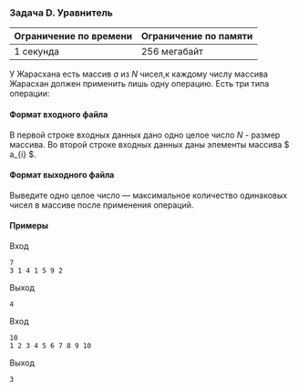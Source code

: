 

### Задача D. Уравнитель

| Ограничение по времени      | Ограничение по памяти         |
|:----------------------------|:------------------------------|
|1 секунда|256 мегабайт|

У Жарасхана есть массив $a$ из $N$ чисел,к каждому числу массива Жарасхан должен применить лишь одну операцию.
Есть три типа операции:

#### Формат входного файла

В первой строке входных данных дано одно целое число $N$ - размер массива.
Во второй строке входных данных даны элементы массива $ a_{i} $.


#### Формат выходного файла

Выведите одно целое число  — максимальное количество одинаковых чисел в массиве после применения операций.

#### Примеры

Вход
```
7
3 1 4 1 5 9 2
```

Выход
```
4
```
Вход
```
10
1 2 3 4 5 6 7 8 9 10
```

Выход
```
3
```
